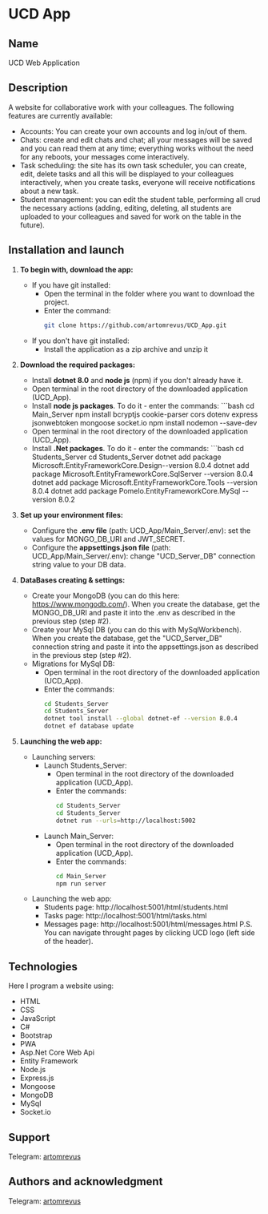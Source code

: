 # UCD App

## Name
UCD Web Application

## Description
A website for collaborative work with your colleagues. The following features are currently available: 
- Accounts: You can create your own accounts and log in/out of them.
- Chats: create and edit chats and chat; all your messages will be saved and you can read them at any time; everything works without the need for any reboots, your messages come interactively. 
- Task scheduling: the site has its own task scheduler, you can create, edit, delete tasks and all this will be displayed to your colleagues interactively, when you create tasks, everyone will receive notifications about a new task.
- Student management: you can edit the student table, performing all crud the necessary actions (adding, editing, deleting, all students are uploaded to your colleagues and saved for work on the table in the future).

## Installation and launch

1. **To begin with, download the app:** 
    - If you have git installed: 
        - Open the terminal in the folder where you want to download the project.
        - Enter the command: 
            ```bash
            git clone https://github.com/artomrevus/UCD_App.git
    - If you don't have git installed: 
        - Install the application as a zip archive and unzip it

2. **Download the required packages:**
    - Install **dotnet 8.0** and **node js** (npm) if you don't already have it.
    - Open terminal in the root directory of the downloaded application (UCD_App).
    - Install **node js packages**. To do it - enter the commands: 
            ```bash
            cd Main_Server
            npm install bcryptjs cookie-parser cors dotenv express jsonwebtoken mongoose socket.io
            npm install nodemon --save-dev
    - Open terminal in the root directory of the downloaded application (UCD_App).
    - Install **.Net packages**. To do it - enter the commands: 
            ```bash
            cd Students_Server
            cd Students_Server
            dotnet add package Microsoft.EntityFrameworkCore.Design--version 8.0.4
            dotnet add package Microsoft.EntityFrameworkCore.SqlServer --version 8.0.4
            dotnet add package Microsoft.EntityFrameworkCore.Tools --version 8.0.4
            dotnet add package Pomelo.EntityFrameworkCore.MySql --version 8.0.2

2. **Set up your environment files:**
    - Configure the **.env file** (path: UCD_App/Main_Server/.env): set the values for MONGO_DB_URI and JWT_SECRET.
    - Configure the **appsettings.json file** (path: UCD_App/Main_Server/.env): change "UCD_Server_DB" connection string value to your DB data.

3. **DataBases creating & settings:**
    - Create your MongoDB (you can do this here: https://www.mongodb.com/). When you create the database, get the MONGO_DB_URI and paste it into the .env as described in the previous step (step #2).
    - Create your MySql DB (you can do this with MySqlWorkbench). When you create the database, get the "UCD_Server_DB" connection string and paste it into the appsettings.json as described in the previous step (step #2).
    - Migrations for MySql DB: 
        - Open terminal in the root directory of the downloaded application (UCD_App).
        - Enter the commands: 
            ```bash
            cd Students_Server
            cd Students_Server
            dotnet tool install --global dotnet-ef --version 8.0.4
            dotnet ef database update       

4. **Launching the web app:**
    - Launching servers: 
        - Launch Students_Server:
             - Open terminal in the root directory of the downloaded application (UCD_App).
             - Enter the commands: 
                ```bash
                cd Students_Server
                cd Students_Server     
                dotnet run --urls=http://localhost:5002
        - Launch Main_Server:
             - Open terminal in the root directory of the downloaded application (UCD_App).
             - Enter the commands: 
                ```bash
                cd Main_Server   
                npm run server
    - Launching the web app:
        - Students page: http://localhost:5001/html/students.html
        - Tasks page: http://localhost:5001/html/tasks.html
        - Messages page: http://localhost:5001/html/messages.html
        P.S. You can navigate throught pages by clicking UCD logo (left side of the header). 

## Technologies
Here I program a website using:
- HTML
- CSS
- JavaScript
- С#
- Bootstrap
- PWA
- Asp.Net Core Web Api
- Entity Framework
- Node.js
- Express.js
- Mongoose
- MongoDB
- MySql
- Socket.io

## Support
Telegram: [artomrevus](https://t.me/artomrevus)

## Authors and acknowledgment
Telegram: [artomrevus](https://t.me/artomrevus)
